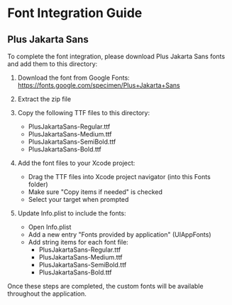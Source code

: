 # Font Integration Guide

## Plus Jakarta Sans

To complete the font integration, please download Plus Jakarta Sans fonts and add them to this directory:

1. Download the font from Google Fonts: https://fonts.google.com/specimen/Plus+Jakarta+Sans
2. Extract the zip file
3. Copy the following TTF files to this directory:
   - PlusJakartaSans-Regular.ttf
   - PlusJakartaSans-Medium.ttf
   - PlusJakartaSans-SemiBold.ttf
   - PlusJakartaSans-Bold.ttf

4. Add the font files to your Xcode project:
   - Drag the TTF files into Xcode project navigator (into this Fonts folder)
   - Make sure "Copy items if needed" is checked
   - Select your target when prompted

5. Update Info.plist to include the fonts:
   - Open Info.plist
   - Add a new entry "Fonts provided by application" (UIAppFonts)
   - Add string items for each font file:
     - PlusJakartaSans-Regular.ttf
     - PlusJakartaSans-Medium.ttf
     - PlusJakartaSans-SemiBold.ttf
     - PlusJakartaSans-Bold.ttf

Once these steps are completed, the custom fonts will be available throughout the application. 